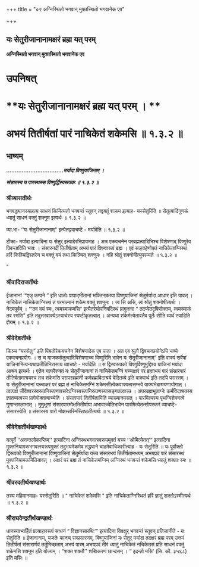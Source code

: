 +++
title = "०२ अग्निस्थितो भगवान् मुक्तस्थितो भगवानेक एव"

+++


## यः सेतुरीजानानामक्षरं ब्रह्म यत् परम्

**अग्निस्थितो भगवान् मुक्तस्थितो भगवानेक एव**

# **उपनिषत्**

# **यः सेतुरीजानानामक्षरं ब्रह्म यत् परम् । **

# **अभयं तितीर्षतां पारं नाचिकेतं शकेमसि ॥ १.३.२ ॥**

## **भाष्यम्**

***.................................मर्यादा विष्णुयाजिनाम् ।***

***संसारस्य च पारस्थस्स विष्णुर्द्धिस्वरूपकः ॥ १.३.२ ॥***

### **श्रीव्यासतीर्थः**

भगवद्ध्यानस्याहत्य साधनं किमित्यतो भगवन्तं स्तुवन् तद्वक्तुं शक्रम इत्याह- यस्सेतुरिति ॥ सेतुत्वादिगुणकं ध्यातुं साधनं वक्तुं शक्नुम इत्यर्थः ॥ १.३.२ ॥

व्या.भा- ‘‘यः सेतुरीजानानाम्" इत्येतद्व्याचष्टे - मर्यादेति ॥ १.३.२ ॥

टीका- मर्यादा इत्यादिना यः सेतुर् इत्यादेरभिप्रायमाह । अत्र एकवचनेन परब्रह्मत्वादिभिश्च विशेषणाद् विष्णुरेव पिबन्ताविति भावः । संसारनदीं तितीर्षताम् अभयं पारं विष्ण्वारूपं ब्रह्म । एवं सङ्ग्रहेणोक्तं नाचिकेताग्निस्थं हरिं किञ्चिद्विस्तरेण च वक्तुं वयं तथा किञ्चित् शक्नुमः । नहि श्रोतुं शक्नोषीत्युपरम्यते ॥ १.३.२ ॥

"

### **श्रीवादिराजतीर्थः**

ईजानानां ‘“एजृ कम्पने ” इति धातोः पापाद्भीतानां भक्तिनम्रतया विष्णुयाजिनां सेतुर्मर्यादा आधार इति यावत् । नाचिकेतं नाचिकेताग्निस्थं तं परमात्मानं शकेम वक्तुं शक्नुमः । त्वं सि असि, त्वं श्रोतुं शक्नोषीत्यर्थः । नेदमपूर्वम् । ‘“तव वयं स्मः, त्वमस्माकमसि” इत्यैतरेयोपनिषदिस्थं प्रागुक्त्वा “ तदप्येतदृषिणोक्तम्, त्वमस्माकं तव स्मसि" इति तदुत्तरवाक्येऽस्यार्थस्य स्पष्टीकृतत्वात् । अन्यथा शंकेमेत्येतावतैव पूर्तेः सीति व्यर्थं स्यादिति ज्ञेयम् ॥ १.३.२ ॥

### **श्रीवेदेशतीर्थः**

किञ्च “यस्सेतुः” इति पिबतोरेकवचनेन विशेषणादेक एव पाता । अत एव श्रुतौ द्विवचनप्रयोगेऽपि भाष्ये एकवचनप्रयोगः । स च याजकसेतुत्वादिविशेषणाच्च विष्णुरिति भावेन यः सेतुरीजानानाम्” इति वाक्यं सर्वेषां याजिनामित्यन्यथाप्रतीतिनिरासाय व्याचष्टे - मर्यादेति ॥ स द्विस्वरूपको विष्णुर्विष्णुमुद्दिश्य याजिनां मर्यादा आश्रय इत्यर्थः । एतेन यत्परैरुक्तं यः सेतुरीजानानां तं नाचिकेतमग्निं यच्चाक्षरं परं ब्रह्माभयं पारं संसारपारं तीतिर्षतामाश्रयश्च तच शकेमसि परापरब्रह्मणी कर्मब्रह्मविदाश्रये वेदितव्ये इति वाक्यार्थ इति तदपि परास्तम् । यः सेतुरीजानानां यच्चाक्षरं परं ब्रह्म तं नाचिकेतमग्निं शकेमसीत्येकवाक्यत्वसम्भवे वाक्यभेदाश्रयणायोगात् । त्वत्पक्षे जीवेश्वरस्वरूपनिरूपणावसरेऽग्निस्वरूपनिरूपणस्यासङ्गतत्वाच्च । अपरब्रह्मभूताग्नेः कर्मविदाश्रयस्य ज्ञातव्यत्वस्य प्रागेवोक्तत्वाच्चेति । संसारपारं तितीर्षतामिति व्याख्यानमसत् । पारमित्यस्य पृथग्विशेषणत्वे गुणान्तरलाभात् । मुमुक्षूणां संसारपारमोक्षतितीर्षाया अभावाच्चेतिभावेन पारमित्येतत्सोपस्करं व्याचष्टे- संसारस्येति ॥ संसारस्य पारो मोक्षस्तस्मिंस्तिष्ठतीत्यर्थः ॥ १.३.२ ॥

### **श्रीवेदेशतीर्थखण्डार्थः**

यत्पूर्वं ‘‘अनन्तलोकाप्तिम्'' इत्यादिना अग्निस्थभगवत्स्वरूपमुक्तं यच्च ‘‘ओमित्येतत्’” इत्यादिना मुक्तनियामकभगवत्स्वरूपमुक्तं तदुभयमेकमेव तद्ध्याने चाहमेवाधिकारीत्याह - यः सेतुरिति ॥ यः पूर्वोक्तो द्विरूपको विष्णुरीजानानां विष्णुयाजिनां सेतुर्मर्यादा यच्च संसारभयं तितीर्षतामभयम् अभयप्रदं पारं संसारस्थं मुक्तनियामकमितियावत् । अक्षरं परं ब्रह्म तं नाचिकेतमग्निम् अग्निस्थं भगवन्तं शकेमसि ध्यातुं शक्ताः स्मः ॥ १.३.२ ॥

### **श्रीवरदतीर्थखण्डार्थः**

तस्य महिमानमाह- यस्सेतुरिति ॥ " नाचिकेतं शकेमसि " इति नाचिकेताग्निस्थितं हरिं ज्ञातुं शक्तोऽस्मीत्यर्थः ॥ १.३.२ ॥

### **श्रीराघवेन्द्रतीर्थखण्डार्थः**

धानस्याभ्यर्हितं प्रत्याहाररूपं साधनं “ विज्ञानसारथिः’” इत्यादिना विवक्षुर् भगवन्तं स्तुवन् प्रतिजानीते - यः सेतुरिति ॥ ईजानानाम्, यजतेः कानच् सम्प्रसारणम्, विष्णुयाजिनां यः सेतुर् मर्यादा तदक्षरं ब्रह्म परम् उत्तमं तितीर्षतां संसारार्णवं तर्तुमिच्छताम् अभयं पारम् अभयप्रदं तीरं ध्यातुं नाचिकेतं नचिकेतसं प्रति साधनं वक्तुं शकेमसि शक्नुम इति योज्यम् । “शक्त शक्तौ’' शब्विकरणं छान्दसम् । “ इदन्तो मसि' (सि. कौ. ३५६८) इति मसिः ॥

